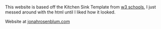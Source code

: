 This website is based off the Kitchen Sink Template from [w3 schools](https://www.w3schools.com/w3css/w3css_templates.asp), I just messed around with the html until I liked how it looked.

Website at [jonahrosenblum.com](https://jonahrosenblum.com)
